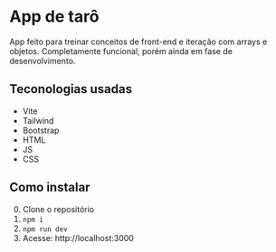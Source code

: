 # App de tarô
App feito para treinar conceitos de front-end e iteração com arrays e objetos. Completamente funcional, porém ainda em fase de desenvolvimento.


## Teconologias usadas
- Vite
- Tailwind
- Bootstrap
- HTML
- JS
- CSS

## Como instalar
0. Clone o repositório
1. `npm i`
2. `npm run dev`
3. Acesse: http://localhost:3000
